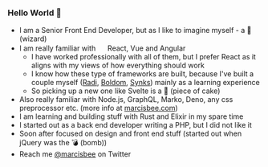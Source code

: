 ### Hello World 👋

- I am a Senior Front End Developer, but as I like to imagine myself - a 🧙 (wizard)
- I am really familiar with <img src="https://konpa.github.io/devicon/devicon.git/icons/react/react-original.svg" height="16px" width="16px"/> React, Vue and Angular
  - I have worked professionally with all of them, but I prefer React as it aligns with my views of how everything should work
  - I know how these type of frameworks are built, because I've built a couple myself ([Radi](https://radi.js.org), [Boldom](https://boldom.js.org), [Synks](https://github.com/Marcisbee/synks)) mainly as a learning experience
  - So picking up a new one like Svelte is a 🍰 (piece of cake)
- Also really familiar with Node.js, GraphQL, Marko, Deno, any css preprocessor etc. (more info at [marcisbee.com](https://marcisbee.com))
- I am learning and building stuff with Rust and Elixir in my spare time
- I started out as a back end developer writing a PHP, but I did not like it
- Soon after focused on design and front end stuff (started out when jQuery was the 💣 (bomb))
- Reach me [@marcisbee](https://twitter.com/marcisbee) on Twitter
